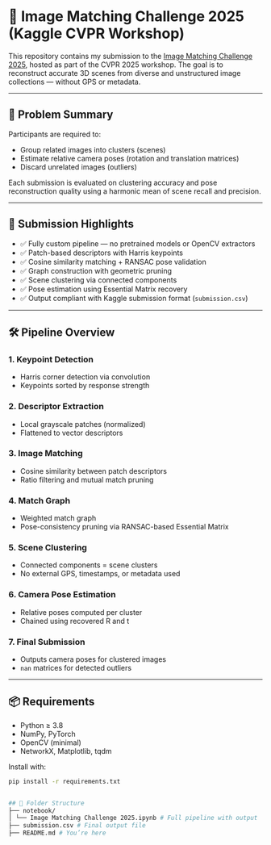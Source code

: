 # 🧠 Image Matching Challenge 2025 (Kaggle CVPR Workshop)

This repository contains my submission to the [Image Matching Challenge 2025](https://www.kaggle.com/competitions/image-matching-challenge-2025), hosted as part of the CVPR 2025 workshop. The goal is to reconstruct accurate 3D scenes from diverse and unstructured image collections — without GPS or metadata.

---

## 📌 Problem Summary

Participants are required to:
- Group related images into clusters (scenes)
- Estimate relative camera poses (rotation and translation matrices)
- Discard unrelated images (outliers)

Each submission is evaluated on clustering accuracy and pose reconstruction quality using a harmonic mean of scene recall and precision.

---

## 🚀 Submission Highlights

- ✅ Fully custom pipeline — no pretrained models or OpenCV extractors
- ✅ Patch-based descriptors with Harris keypoints
- ✅ Cosine similarity matching + RANSAC pose validation
- ✅ Graph construction with geometric pruning
- ✅ Scene clustering via connected components
- ✅ Pose estimation using Essential Matrix recovery
- ✅ Output compliant with Kaggle submission format (`submission.csv`)

---

## 🛠️ Pipeline Overview

### 1. Keypoint Detection
- Harris corner detection via convolution
- Keypoints sorted by response strength

### 2. Descriptor Extraction
- Local grayscale patches (normalized)
- Flattened to vector descriptors

### 3. Image Matching
- Cosine similarity between patch descriptors
- Ratio filtering and mutual match pruning

### 4. Match Graph
- Weighted match graph
- Pose-consistency pruning via RANSAC-based Essential Matrix

### 5. Scene Clustering
- Connected components = scene clusters
- No external GPS, timestamps, or metadata used

### 6. Camera Pose Estimation
- Relative poses computed per cluster
- Chained using recovered R and t

### 7. Final Submission
- Outputs camera poses for clustered images
- `nan` matrices for detected outliers

---

## 📦 Requirements

- Python ≥ 3.8  
- NumPy, PyTorch  
- OpenCV (minimal)  
- NetworkX, Matplotlib, tqdm  

Install with:

```bash
pip install -r requirements.txt


## 📁 Folder Structure
├── notebook/
│ └── Image Matching Challenge 2025.ipynb # Full pipeline with output
├── submission.csv # Final output file
├── README.md # You’re here


